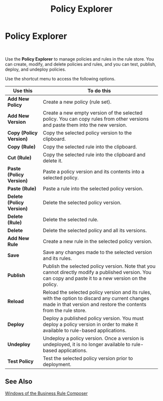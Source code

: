 ﻿---
title: Policy Explorer
TOCTitle: Policy Explorer
ms:assetid: 9a492caa-1a9f-4529-b844-65f093644802
ms:mtpsurl: https://msdn.microsoft.com/library/Aa577519(v=BTS.80)
ms:contentKeyID: 51529951
ms.date: 08/30/2017
mtps_version: v=BTS.80
f1_keywords:
- bts10.bre.policy.explorer
---

# Policy Explorer

 

Use the **Policy Explorer** to manage policies and rules in the rule store. You can create, modify, and delete policies and rules, and you can test, publish, deploy, and undeploy policies.

Use the shortcut menu to access the following options.

<table>
<thead>
<tr class="header">
<th>Use this</th>
<th>To do this</th>
</tr>
</thead>
<tbody>
<tr class="odd">
<td><strong>Add New Policy</strong></td>
<td>Create a new policy (rule set).</td>
</tr>
<tr class="even">
<td><strong>Add New Version</strong></td>
<td>Create a new empty version of the selected policy. You can copy rules from other versions and paste them into the new version.</td>
</tr>
<tr class="odd">
<td><strong>Copy (Policy Version)</strong></td>
<td>Copy the selected policy version to the clipboard.</td>
</tr>
<tr class="even">
<td><strong>Copy (Rule)</strong></td>
<td>Copy the selected rule into the clipboard.</td>
</tr>
<tr class="odd">
<td><strong>Cut (Rule)</strong></td>
<td>Copy the selected rule into the clipboard and delete it.</td>
</tr>
<tr class="even">
<td><strong>Paste (Policy Version)</strong></td>
<td>Paste a policy version and its contents into a selected policy.</td>
</tr>
<tr class="odd">
<td><strong>Paste (Rule)</strong></td>
<td>Paste a rule into the selected policy version.</td>
</tr>
<tr class="even">
<td><strong>Delete (Policy Version)</strong></td>
<td>Delete the selected policy version.</td>
</tr>
<tr class="odd">
<td><strong>Delete (Rule)</strong></td>
<td>Delete the selected rule.</td>
</tr>
<tr class="even">
<td><strong>Delete</strong></td>
<td>Delete the selected policy and all its versions.</td>
</tr>
<tr class="odd">
<td><strong>Add New Rule</strong></td>
<td>Create a new rule in the selected policy version.</td>
</tr>
<tr class="even">
<td><strong>Save</strong></td>
<td>Save any changes made to the selected version and its rules.</td>
</tr>
<tr class="odd">
<td><strong>Publish</strong></td>
<td>Publish the selected policy version. Note that you cannot directly modify a published version. You can copy and paste it to a new version on the policy.</td>
</tr>
<tr class="even">
<td><strong>Reload</strong></td>
<td>Reload the selected policy version and its rules, with the option to discard any current changes made in that version and restore the contents from the rule store.</td>
</tr>
<tr class="odd">
<td><strong>Deploy</strong></td>
<td>Deploy a published policy version. You must deploy a policy version in order to make it available to rule-based applications.</td>
</tr>
<tr class="even">
<td><strong>Undeploy</strong></td>
<td>Undeploy a policy version. Once a version is undeployed, it is no longer available to rule-based applications.</td>
</tr>
<tr class="odd">
<td><strong>Test Policy</strong></td>
<td>Test the selected policy version prior to deployment.</td>
</tr>
</tbody>
</table>


## See Also

[Windows of the Business Rule Composer](https://msdn.microsoft.com/library/aa561030\(v=bts.80\))

